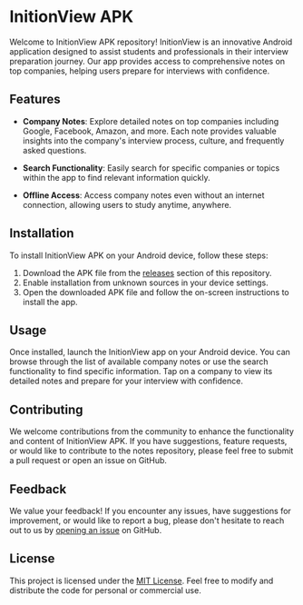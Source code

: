 # InitionView APK

Welcome to InitionView APK repository! InitionView is an innovative Android application designed to assist students and professionals in their interview preparation journey. Our app provides access to comprehensive notes on top companies, helping users prepare for interviews with confidence.

## Features

- **Company Notes**: Explore detailed notes on top companies including Google, Facebook, Amazon, and more. Each note provides valuable insights into the company's interview process, culture, and frequently asked questions.

- **Search Functionality**: Easily search for specific companies or topics within the app to find relevant information quickly.

- **Offline Access**: Access company notes even without an internet connection, allowing users to study anytime, anywhere.

## Installation

To install InitionView APK on your Android device, follow these steps:

1. Download the APK file from the [releases](link-to-releases) section of this repository.
2. Enable installation from unknown sources in your device settings.
3. Open the downloaded APK file and follow the on-screen instructions to install the app.

## Usage

Once installed, launch the InitionView app on your Android device. You can browse through the list of available company notes or use the search functionality to find specific information. Tap on a company to view its detailed notes and prepare for your interview with confidence.

## Contributing

We welcome contributions from the community to enhance the functionality and content of InitionView APK. If you have suggestions, feature requests, or would like to contribute to the notes repository, please feel free to submit a pull request or open an issue on GitHub.

## Feedback

We value your feedback! If you encounter any issues, have suggestions for improvement, or would like to report a bug, please don't hesitate to reach out to us by [opening an issue](link-to-issues) on GitHub.

## License

This project is licensed under the [MIT License](link-to-license). Feel free to modify and distribute the code for personal or commercial use.
